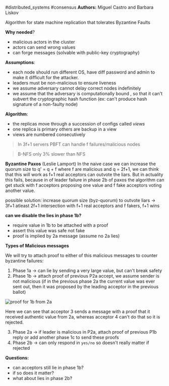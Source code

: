 #distributed_systems #consensus 
**Authors:** Miguel Castro and Barbara Liskov

Algorithm for state machine replication that tolerates Byzantine Faults

**Why needed**?
- malicious actors in the cluster
- actors can send wrong values
- can forge messages (solvable with public-key cryptography)

**Assumptions**:
- each node should run different OS, have diff password and admin to make it difficult for the attacker.
- leaders must be non-malicious to ensure liveness
- we assume adversary cannot  delay correct nodes indefinitely
- we assume that the adversary is computationally bound , so that it can't subvert the cryptographic hash function (ex: can't produce hash signature of a non-faulty node)

**Algorithm**:
- the replicas move through a succession of configs called *views*
- one replica is primary others are backup in a view
- views are numbered consecutively 

> In 3f+1 servers PBFT can handle f failures/malicious nodes

> B-NFS only 3% slower than NFS






**Byzantine Paxos** (Leslie Lamport)
In the naive case we can increase the quorum size to q' = q + f where f are malicious
and q = 2f+1, we can think that this will work as f+1 real acceptors can outvote the liars. But in actuality this fails, because in of leader failure in phase 2b of paxos the algorithm can get stuck with f acceptors proposing one value and f fake acceptors voting another value.


possible solution: increase quorum size (byz-quorum) to outvote liars -> 3f+1
atleast 2f+1 intersection with f+1 real acceptors and f fakers, f+1 wins


**can we disable the lies in phase 1b?**
- require value in 1b to be attached with a proof
- assert this value was safe not fake
- proof is implied by 2a message (assume no 2a lies)







**Types of Malicious messages**

We will try to attach proof to either of this malicious messages to counter byzantine failures:

1. Phase 1a -> can lie by sending a very large value, but can't break safety
2. Phase 1b -> attach proof of previous P2a accept, we assume sender is not malicious (if in the previous phase 2a the current value was ever sent out, then it was proposed by the leading acceptor in the previous ballot)

![proof for 1b from 2a](proof2a-1b.png)

Here we can see that acceptor 3 sends a message with a proof that it received authentic value from 2a, whereas acceptor 4 can't do that so it is rejected.

3. Phase 2a -> if leader is malicious in P2a, attach proof of previous P1b reply or add another phase 1c to send these proofs
4. Phase 2b -> can only respond in `yes/no` so doesn't really matter if rejected



**Questions:**
- can acceptors still lie in phase 1b?
- if so does it matter?
- what about lies in phase 2b?